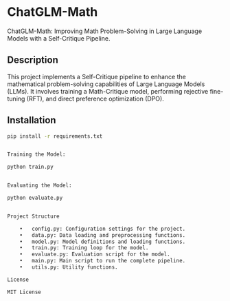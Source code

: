 # ChatGLM-Math

ChatGLM-Math: Improving Math Problem-Solving in Large Language Models with a Self-Critique Pipeline.

## Description

This project implements a Self-Critique pipeline to enhance the mathematical problem-solving capabilities of Large Language Models (LLMs). It involves training a Math-Critique model, performing rejective fine-tuning (RFT), and direct preference optimization (DPO).

## Installation

```bash
pip install -r requirements.txt


Training the Model:

python train.py


Evaluating the Model:

python evaluate.py


Project Structure

	•	config.py: Configuration settings for the project.
	•	data.py: Data loading and preprocessing functions.
	•	model.py: Model definitions and loading functions.
	•	train.py: Training loop for the model.
	•	evaluate.py: Evaluation script for the model.
	•	main.py: Main script to run the complete pipeline.
	•	utils.py: Utility functions.

License

MIT License
